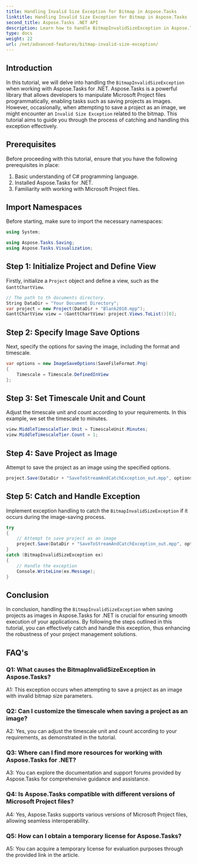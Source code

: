 ```yaml
---
title: Handling Invalid Size Exception for Bitmap in Aspose.Tasks
linktitle: Handling Invalid Size Exception for Bitmap in Aspose.Tasks
second_title: Aspose.Tasks .NET API
description: Learn how to handle BitmapInvalidSizeException in Aspose.Tasks for .NET when saving projects as images. Comprehensive tutorial with step-by-step guidance.
type: docs
weight: 22
url: /net/advanced-features/bitmap-invalid-size-exception/
---
```

## Introduction

In this tutorial, we will delve into handling the `BitmapInvalidSizeException` when working with Aspose.Tasks for .NET. Aspose.Tasks is a powerful library that allows developers to manipulate Microsoft Project files programmatically, enabling tasks such as saving projects as images. However, occasionally, when attempting to save a project as an image, we might encounter an `Invalid Size Exception` related to the bitmap. This tutorial aims to guide you through the process of catching and handling this exception effectively.

## Prerequisites

Before proceeding with this tutorial, ensure that you have the following prerequisites in place:
1. Basic understanding of C# programming language.
2. Installed Aspose.Tasks for .NET.
3. Familiarity with working with Microsoft Project files.

## Import Namespaces

Before starting, make sure to import the necessary namespaces:
```csharp
using System;

using Aspose.Tasks.Saving;
using Aspose.Tasks.Visualization;

```

## Step 1: Initialize Project and Define View

Firstly, initialize a `Project` object and define a view, such as the `GanttChartView`.

```csharp
// The path to th documents directory.
String DataDir = "Your Document Directory";
var project = new Project(DataDir + "Blank2010.mpp");
GanttChartView view = (GanttChartView) project.Views.ToList()[0];
```

## Step 2: Specify Image Save Options

Next, specify the options for saving the image, including the format and timescale.

```csharp
var options = new ImageSaveOptions(SaveFileFormat.Png)
{
    Timescale = Timescale.DefinedInView
};
```

## Step 3: Set Timescale Unit and Count

Adjust the timescale unit and count according to your requirements. In this example, we set the timescale to minutes.

```csharp
view.MiddleTimescaleTier.Unit = TimescaleUnit.Minutes;
view.MiddleTimescaleTier.Count = 1;
```

## Step 4: Save Project as Image

Attempt to save the project as an image using the specified options.

```csharp
project.Save(DataDir + "SaveToStreamAndCatchException_out.mpp", options);
```

## Step 5: Catch and Handle Exception

Implement exception handling to catch the `BitmapInvalidSizeException` if it occurs during the image-saving process.

```csharp
try
{
    // Attempt to save project as an image
    project.Save(DataDir + "SaveToStreamAndCatchException_out.mpp", options);
}
catch (BitmapInvalidSizeException ex)
{
    // Handle the exception
    Console.WriteLine(ex.Message);
}
```

## Conclusion

In conclusion, handling the `BitmapInvalidSizeException` when saving projects as images in Aspose.Tasks for .NET is crucial for ensuring smooth execution of your applications. By following the steps outlined in this tutorial, you can effectively catch and handle this exception, thus enhancing the robustness of your project management solutions.

## FAQ's

### Q1: What causes the BitmapInvalidSizeException in Aspose.Tasks?

A1: This exception occurs when attempting to save a project as an image with invalid bitmap size parameters.

### Q2: Can I customize the timescale when saving a project as an image?

A2: Yes, you can adjust the timescale unit and count according to your requirements, as demonstrated in the tutorial.

### Q3: Where can I find more resources for working with Aspose.Tasks for .NET?

A3: You can explore the documentation and support forums provided by Aspose.Tasks for comprehensive guidance and assistance.

### Q4: Is Aspose.Tasks compatible with different versions of Microsoft Project files?

A4: Yes, Aspose.Tasks supports various versions of Microsoft Project files, allowing seamless interoperability.

### Q5: How can I obtain a temporary license for Aspose.Tasks?

A5: You can acquire a temporary license for evaluation purposes through the provided link in the article.
